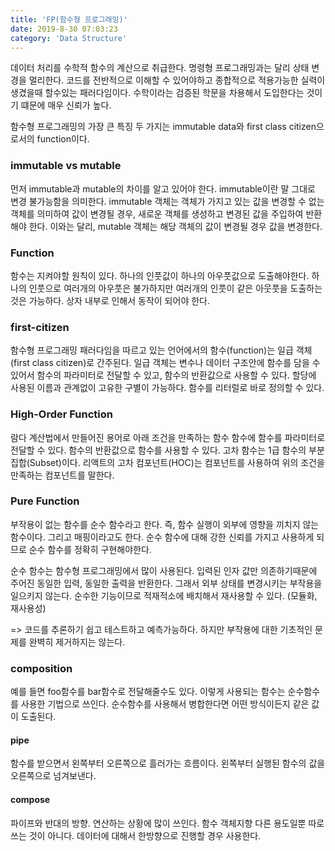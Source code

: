 ```yaml
---
title: 'FP(함수형 프로그래밍)'
date: 2019-8-30 07:03:23
category: 'Data Structure'
---
```


데이터 처리를 수학적 함수의 계산으로 취급한다. 명령형 프로그래밍과는 달리 상태 변경을 멀리한다. 코드를 전반적으로 이해할 수 있어야하고 종합적으로 적용가능한 실력이 생겼을때 할수있는 패러다임이다. 수학이라는 검증된 학문을 차용해서 도입한다는 것이기 떄문에 매우 신뢰가 높다.

함수형 프로그래밍의 가장 큰 특징 두 가지는 immutable data와 first class citizen으로서의 function이다.

### immutable vs mutable

먼저 immutable과 mutable의 차이를 알고 있어야 한다. immutable이란 말 그대로 변경 불가능함을 의미한다. immutable 객체는 객체가 가지고 있는 값을 변경할 수 없는 객체를 의미하여 값이 변경될 경우, 새로운 객체를 생성하고 변경된 값을 주입하여 반환해야 한다. 이와는 달리, mutable 객체는 해당 객체의 값이 변경될 경우 값을 변경한다.

### Function

함수는 지켜야할 원칙이 있다. 하나의 인풋값이 하나의 아우풋값으로 도출해야한다. 하나의 인풋으로 여러개의 아우풋은 불가하지만 여러개의 인풋이 같은 아웃풋을 도출하는 것은 가능하다. 상자 내부로 인해서 동작이 되어야 한다.

### first-citizen

함수형 프로그래밍 패러다임을 따르고 있는 언어에서의 함수(function)는 일급 객체(first class citizen)로 간주된다. 일급 객체는 변수나 데이터 구조안에 함수를 담을 수 있어서 함수의 파라미터로 전달할 수 있고, 함수의 반환값으로 사용할 수 있다. 할당에 사용된 이름과 관계없이 고유한 구별이 가능하다. 함수를 리터럴로 바로 정의할 수 있다.

### High-Order Function

람다 계산법에서 만들어진 용어로 아래 조건을 만족하는 함수
함수에 함수를 파라미터로 전달할 수 있다.
함수의 반환값으로 함수를 사용할 수 있다.
고차 함수는 1급 함수의 부분 집합(Subset)이다.
리액트의 고차 컴포넌트(HOC)는 컴포넌트를 사용하여 위의 조건을 만족하는 컴포넌트를 말한다.

### Pure Function

부작용이 없는 함수를 순수 함수라고 한다. 즉, 함수 실행이 외부에 영향을 끼치지 않는 함수이다. 그리고 매핑이라고도 한다. 순수 함수에 대해 강한 신뢰를 가지고 사용하게 되므로 순수 함수를 정확히 구현해야한다.

순수 함수는 함수형 프로그래밍에서 많이 사용된다.
입력된 인자 값만 의존하기때문에 주어진 동일한 입력, 동일한 출력을 반환한다. 그래서 외부 상태를 변경시키는 부작용을 일으키지 않는다.
순수한 기능이므로 적재적소에 배치해서 재사용할 수 있다. (모듈화, 재사용성)

=> 코드를 추론하기 쉽고 테스트하고 예측가능하다. 하지만 부작용에 대한 기초적인 문제를 완벽히 제거하지는 않는다.

### composition

예를 들면 foo함수를 bar함수로 전달해줄수도 있다. 이렇게 사용되는 함수는 순수함수를 사용한 기법으로 쓰인다.
순수함수를 사용해서 병합한다면 어떤 방식이든지 같은 값이 도출된다.

#### pipe

함수를 받으면서 왼쪽부터 오른쪽으로 흘러가는 흐름이다. 왼쪽부터 실행된 함수의 값을 오른쪽으로 넘겨보낸다.

#### compose

파이프와 반대의 방향. 연산하는 상황에 많이 쓰인다. 함수 객체지향 다른 용도일뿐 따로 쓰는 것이 아니다. 데이터에 대해서 한방향으로 진행할 경우 사용한다.
